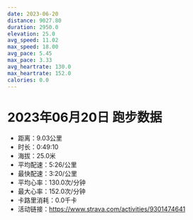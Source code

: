 ```yaml
---
date: 2023-06-20
distance: 9027.80
duration: 2950.0
elevation: 25.0
avg_speed: 11.02
max_speed: 18.00
avg_pace: 5.45
max_pace: 3.33
avg_heartrate: 130.0
max_heartrate: 152.0
calories: 0.0
---
```


# 2023年06月20日 跑步数据

- 距离：9.03公里
- 时长：0:49:10
- 海拔：25.0米
- 平均配速：5:26/公里
- 最快配速：3:20/公里
- 平均心率：130.0次/分钟
- 最大心率：152.0次/分钟
- 卡路里消耗：0.0千卡
- 活动链接：https://www.strava.com/activities/9301474641
